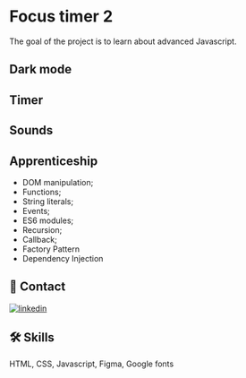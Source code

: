 # Focus timer 2

The goal of the project is to learn about advanced Javascript.

## Dark mode

## Timer

## Sounds
## Apprenticeship

- DOM manipulation;
- Functions;
- String literals;
- Events;
- ES6 modules;
- Recursion;
- Callback;
- Factory Pattern
- Dependency Injection




## 🔗 Contact
[![linkedin](https://img.shields.io/badge/linkedin-0A66C2?style=for-the-badge&logo=linkedin&logoColor=white)](https://www.linkedin.com/in/rafael-carvalho-f%C3%BCllenbach-9b25a6148/)



## 🛠 Skills
HTML, CSS, Javascript, Figma, Google fonts

